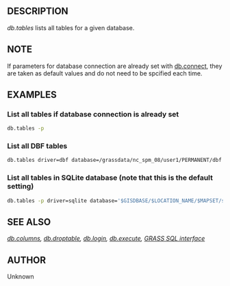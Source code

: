 ## DESCRIPTION

*db.tables* lists all tables for a given database.

## NOTE

If parameters for database connection are already set with
[db.connect](db.connect.md), they are taken as default values and do not
need to be spcified each time.

## EXAMPLES

### List all tables if database connection is already set

```bash
db.tables -p
```

### List all DBF tables

```bash
db.tables driver=dbf database=/grassdata/nc_spm_08/user1/PERMANENT/dbf
```

### List all tables in SQLite database (note that this is the default setting)

```bash
db.tables -p driver=sqlite database='$GISDBASE/$LOCATION_NAME/$MAPSET/sqlite/sqlite.db'
```

## SEE ALSO

*[db.columns](db.columns.md), [db.droptable](db.droptable.md),
[db.login](db.login.md), [db.execute](db.execute.md), [GRASS SQL
interface](sql.md)*

## AUTHOR

Unknown
